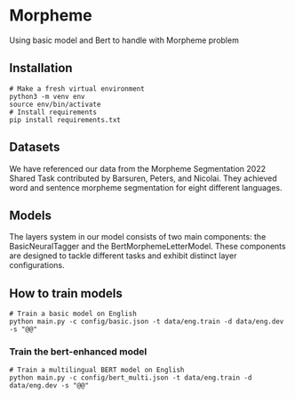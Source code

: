 # Morpheme
Using basic model and Bert to handle with Morpheme problem

## Installation
```shell
# Make a fresh virtual environment
python3 -m venv env
source env/bin/activate
# Install requirements
pip install requirements.txt
```

## Datasets
We have referenced our data from the Morpheme Segmentation 2022 Shared Task contributed by Barsuren, Peters, and Nicolai. They achieved word and sentence morpheme segmentation for eight different languages.

## Models
The layers system in our model consists of two main components: the BasicNeuralTagger and the BertMorphemeLetterModel. These components are designed to tackle different tasks and exhibit distinct layer configurations.

## How to train models
```shell
# Train a basic model on English
python main.py -c config/basic.json -t data/eng.train -d data/eng.dev -s "@@"
```
### Train the bert-enhanced model
```shell
# Train a multilingual BERT model on English
python main.py -c config/bert_multi.json -t data/eng.train -d data/eng.dev -s "@@"
```

